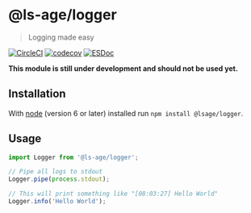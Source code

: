 # @ls-age/logger

> Logging made easy

[![CircleCI](https://circleci.com/gh/ls-age/logger.svg?style=shield)](https://circleci.com/gh/ls-age/logger)
[![codecov](https://codecov.io/gh/ls-age/logger/branch/master/graph/badge.svg)](https://codecov.io/gh/ls-age/logger)
[![ESDoc](https://doc.esdoc.org/github.com/ls-age/logger/badge.svg)](https://doc.esdoc.org/github.com/ls-age/logger/)

**This module is still under development and should not be used yet.**

## Installation

With [node](https://nodejs.org) (version 6 or later) installed run `npm install @lsage/logger`.

## Usage

```javascript
import Logger from '@ls-age/logger';

// Pipe all logs to stdout
Logger.pipe(process.stdout);

// This will print something like "[08:03:27] Hello World"
Logger.info('Hello World');
```
